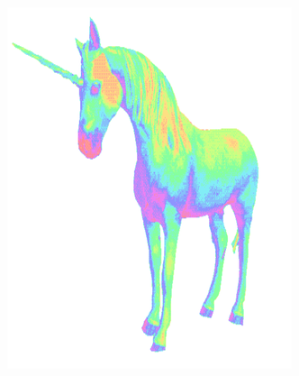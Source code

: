 <div align="center">
    <br /><br />
	<img src="https://github.com/rowe-morehouse/rowe-morehouse/raw/master/main.gif" width="640px" height="640px">
</div>
